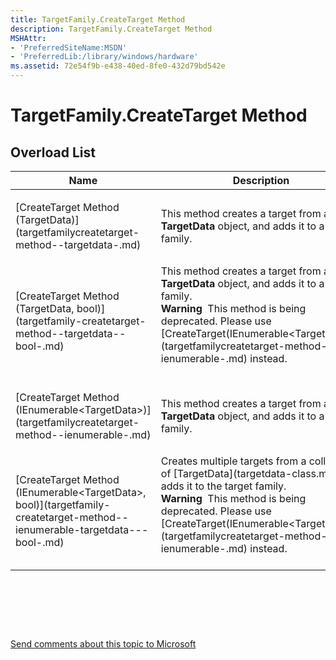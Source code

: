 ```yaml
---
title: TargetFamily.CreateTarget Method
description: TargetFamily.CreateTarget Method
MSHAttr:
- 'PreferredSiteName:MSDN'
- 'PreferredLib:/library/windows/hardware'
ms.assetid: 72e54f9b-e438-40ed-8fe0-432d79bd542e
---
```


# TargetFamily.CreateTarget Method


## <span id="Overload_List"></span><span id="overload_list"></span><span id="OVERLOAD_LIST"></span>Overload List


<table>
<colgroup>
<col width="50%" />
<col width="50%" />
</colgroup>
<thead>
<tr class="header">
<th>Name</th>
<th>Description</th>
</tr>
</thead>
<tbody>
<tr class="odd">
<td><p>[CreateTarget Method (TargetData)](targetfamilycreatetarget-method--targetdata-.md)</p></td>
<td><p>This method creates a target from a <strong>TargetData</strong> object, and adds it to a target family.</p></td>
</tr>
<tr class="even">
<td><p>[CreateTarget Method (TargetData, bool)](targetfamily-createtarget-method--targetdata--bool-.md)</p></td>
<td>This method creates a target from a <strong>TargetData</strong> object, and adds it to a target family.
<div class="alert">
<strong>Warning</strong>  This method is being deprecated. Please use [CreateTarget(IEnumerable&lt;TargetData&gt;)](targetfamilycreatetarget-method--ienumerable-.md) instead.
</div>
<div>
 
</div></td>
</tr>
<tr class="odd">
<td><p>[CreateTarget Method (IEnumerable&lt;TargetData&gt;)](targetfamilycreatetarget-method--ienumerable-.md)</p></td>
<td><p>This method creates a target from a <strong>TargetData</strong> object, and adds it to a target family.</p></td>
</tr>
<tr class="even">
<td><p>[CreateTarget Method (IEnumerable&lt;TargetData&gt;, bool)](targetfamily-createtarget-method--ienumerable-targetdata---bool-.md)</p></td>
<td>Creates multiple targets from a collection of [TargetData](targetdata-class.md), and adds it to the target family.
<div class="alert">
<strong>Warning</strong>  This method is being deprecated. Please use [CreateTarget(IEnumerable&lt;TargetData&gt;)](targetfamilycreatetarget-method--ienumerable-.md) instead.
</div>
<div>
 
</div></td>
</tr>
</tbody>
</table>

 

 

 

[Send comments about this topic to Microsoft](mailto:wsddocfb@microsoft.com?subject=Documentation%20feedback%20%5Bp_hlk_om\p_hlk_om%5D:%20TargetFamily.CreateTarget%20Method%20%20RELEASE:%20%287/11/2017%29&body=%0A%0APRIVACY%20STATEMENT%0A%0AWe%20use%20your%20feedback%20to%20improve%20the%20documentation.%20We%20don't%20use%20your%20email%20address%20for%20any%20other%20purpose,%20and%20we'll%20remove%20your%20email%20address%20from%20our%20system%20after%20the%20issue%20that%20you're%20reporting%20is%20fixed.%20While%20we're%20working%20to%20fix%20this%20issue,%20we%20might%20send%20you%20an%20email%20message%20to%20ask%20for%20more%20info.%20Later,%20we%20might%20also%20send%20you%20an%20email%20message%20to%20let%20you%20know%20that%20we've%20addressed%20your%20feedback.%0A%0AFor%20more%20info%20about%20Microsoft's%20privacy%20policy,%20see%20http://privacy.microsoft.com/en-us/default.aspx. "Send comments about this topic to Microsoft")




